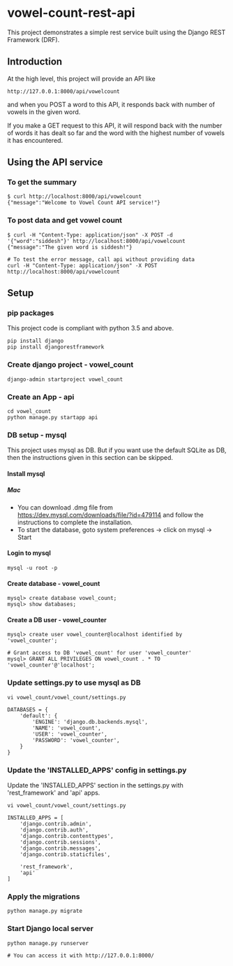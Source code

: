 # vowel-count-rest-api

This project demonstrates a simple rest service built using the Django REST
Framework (DRF).

## Introduction
At the high level, this project will provide an API like
 
```http://127.0.0.1:8000/api/vowelcount``` 

and when you POST a word to this API, it responds back with number of vowels in
the given word. 

If you make a GET request to this API, it will respond back 
with the number of words it has dealt so far and the word with the highest 
number of vowels it has encountered.

## Using the API service
### To get the summary
```shell script
$ curl http://localhost:8000/api/vowelcount
{"message":"Welcome to Vowel Count API service!"}
```

### To post data and get vowel count
```shell script
$ curl -H "Content-Type: application/json" -X POST -d '{"word":"siddesh"}' http://localhost:8000/api/vowelcount
{"message":"The given word is siddesh!"}

# To test the error message, call api without providing data
curl -H "Content-Type: application/json" -X POST http://localhost:8000/api/vowelcount
```


## Setup
### pip packages
This project code is compliant with python 3.5 and above.
```shell script
pip install django
pip install djangorestframework
```

### Create django project - vowel_count
```shell script
django-admin startproject vowel_count
```

### Create an App - api
```shell script
cd vowel_count
python manage.py startapp api
```

### DB setup - mysql
This project uses mysql as DB. But if you want use the default SQLite as DB,
then the instructions given in this section can be skipped.
 
#### Install mysql
##### Mac
- You can download .dmg file from https://dev.mysql.com/downloads/file/?id=479114
and follow the instructions to complete the installation.
- To start the database, goto system preferences -> click on mysql -> Start

#### Login to mysql
```shell script
mysql -u root -p
```
#### Create database - vowel_count
```shell script
mysql> create database vowel_count;
mysql> show databases;
```

#### Create a DB user - vowel_counter
```shell script
mysql> create user vowel_counter@localhost identified by 'vowel_counter';

# Grant access to DB 'vowel_count' for user 'vowel_counter'
mysql> GRANT ALL PRIVILEGES ON vowel_count . * TO 'vowel_counter'@'localhost'; 
```

### Update settings.py to use mysql as DB
```shell script
vi vowel_count/vowel_count/settings.py

DATABASES = {
    'default': {
        'ENGINE': 'django.db.backends.mysql',
        'NAME': 'vowel_count',
        'USER': 'vowel_counter',
        'PASSWORD': 'vowel_counter',
    }
}
```

### Update the 'INSTALLED_APPS' config in settings.py
Update the 'INSTALLED_APPS' section in the settings.py with 'rest_framework' 
and 'api' apps.

```shell script
vi vowel_count/vowel_count/settings.py

INSTALLED_APPS = [
    'django.contrib.admin',
    'django.contrib.auth',
    'django.contrib.contenttypes',
    'django.contrib.sessions',
    'django.contrib.messages',
    'django.contrib.staticfiles',

    'rest_framework',
    'api'
]

``` 
###  Apply the migrations
```shell script
python manage.py migrate
```

### Start Django local server
```shell script
python manage.py runserver 

# You can access it with http://127.0.0.1:8000/
```
